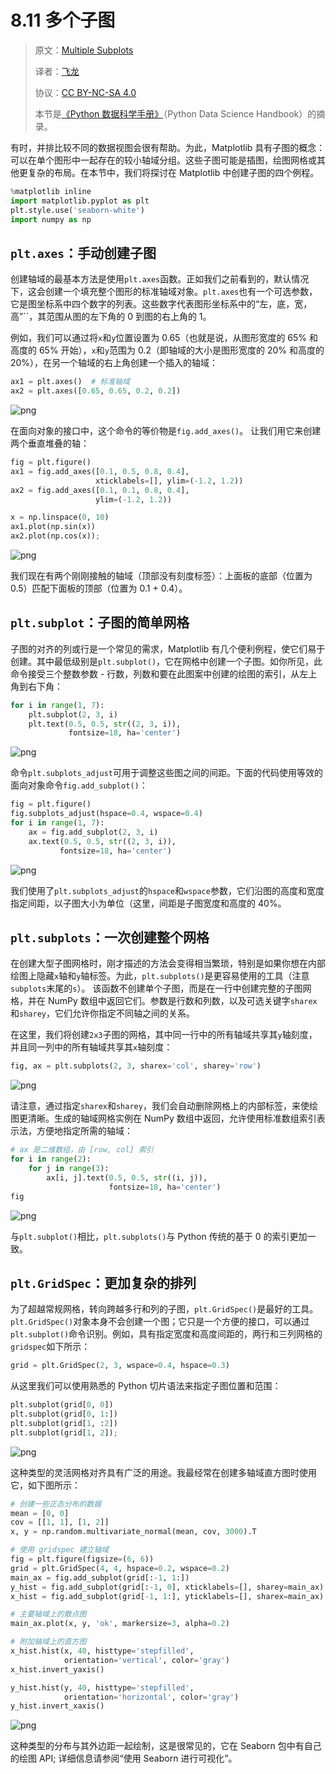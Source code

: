 # 8.11 多个子图

> 原文：[Multiple Subplots](https://nbviewer.jupyter.org/github/donnemartin/data-science-ipython-notebooks/blob/master/matplotlib/04.08-Multiple-Subplots.ipynb)
> 
> 译者：[飞龙](https://github.com/wizardforcel)
> 
> 协议：[CC BY-NC-SA 4.0](http://creativecommons.org/licenses/by-nc-sa/4.0/)
> 
> 本节是[《Python 数据科学手册》](https://github.com/jakevdp/PythonDataScienceHandbook)（Python Data Science Handbook）的摘录。

有时，并排比较不同的数据视图会很有帮助。为此，Matplotlib 具有子图的概念：可以在单个图形中一起存在的较小轴域分组。这些子图可能是插图，绘图网格或其他更复杂的布局。在本节中，我们将探讨在 Matplotlib 中创建子图的四个例程。

```py
%matplotlib inline
import matplotlib.pyplot as plt
plt.style.use('seaborn-white')
import numpy as np
```

## ``plt.axes``：手动创建子图

创建轴域的最基本方法是使用``plt.axes``函数。正如我们之前看到的，默认情况下，这会创建一个填充整个图形的标准轴域对象。``plt.axes``也有一个可选参数，它是图坐标系中四个数字的列表。这些数字代表图形坐标系中的“左，底，宽，高”``，其范围从图的左下角的 0 到图的右上角的 1。

例如，我们可以通过将`x`和`y`位置设置为 0.65（也就是说，从图形宽度的 65% 和高度的 65% 开始），`x`和`y`范围为 0.2（即轴域的大小是图形宽度的 20% 和高度的 20%），在另一个轴域的右上角创建一个插入的轴域：

```py
ax1 = plt.axes()  # 标准轴域
ax2 = plt.axes([0.65, 0.65, 0.2, 0.2])
```

![png](../img/8-11-1.png)


在面向对象的接口中，这个命令的等价物是``fig.add_axes()``。 让我们用它来创建两个垂直堆叠的轴：

```py
fig = plt.figure()
ax1 = fig.add_axes([0.1, 0.5, 0.8, 0.4],
                   xticklabels=[], ylim=(-1.2, 1.2))
ax2 = fig.add_axes([0.1, 0.1, 0.8, 0.4],
                   ylim=(-1.2, 1.2))

x = np.linspace(0, 10)
ax1.plot(np.sin(x))
ax2.plot(np.cos(x));
```

![png](../img/8-11-2.png)


我们现在有两个刚刚接触的轴域（顶部没有刻度标签）：上面板的底部（位置为 0.5）匹配下面板的顶部（位置为 0.1 + 0.4）。

## ``plt.subplot``：子图的简单网格

子图的对齐的列或行是一个常见的需求，Matplotlib 有几个便利例程，使它们易于创建。其中最低级别是``plt.subplot()``，它在网格中创建一个子图。如你所见，此命令接受三个整数参数 - 行数，列数和要在此图案中创建的绘图的索引，从左上角到右下角：

```py
for i in range(1, 7):
    plt.subplot(2, 3, i)
    plt.text(0.5, 0.5, str((2, 3, i)),
             fontsize=18, ha='center')
```

![png](../img/8-11-3.png)

命令``plt.subplots_adjust``可用于调整这些图之间的间距。下面的代码使用等效的面向对象命令``fig.add_subplot()``：

```py
fig = plt.figure()
fig.subplots_adjust(hspace=0.4, wspace=0.4)
for i in range(1, 7):
    ax = fig.add_subplot(2, 3, i)
    ax.text(0.5, 0.5, str((2, 3, i)),
           fontsize=18, ha='center')
```

![png](../img/8-11-4.png)


我们使用了``plt.subplots_adjust``的``hspace``和``wspace``参数，它们沿图的高度和宽度指定间距，以子图大小为单位（这里，间距是子图宽度和高度的 40%。

## ``plt.subplots``：一次创建整个网格

在创建大型子图网格时，刚才描述的方法会变得相当繁琐，特别是如果你想在内部绘图上隐藏`x`轴和`y`轴标签。为此，``plt.subplots()``是更容易使用的工具（注意``subplots``末尾的``s``）。 该函数不创建单个子图，而是在一行中创建完整的子图网格，并在 NumPy 数组中返回它们。参数是行数和列数，以及可选关键字``sharex``和``sharey``，它们允许你指定不同轴之间的关系。

在这里，我们将创建`2x3`子图的网格，其中同一行中的所有轴域共享其`y`轴刻度，并且同一列中的所有轴域共享其`x`轴刻度：

```py
fig, ax = plt.subplots(2, 3, sharex='col', sharey='row')
```

![png](../img/8-11-5.png)


请注意，通过指定``sharex``和``sharey``，我们会自动删除网格上的内部标签，来使绘图更清晰。生成的轴域网格实例在 NumPy 数组中返回，允许使用标准数组索引表示法，方便地指定所需的轴域：

```py
# ax 是二维数组，由 [row, col] 索引
for i in range(2):
    for j in range(3):
        ax[i, j].text(0.5, 0.5, str((i, j)),
                      fontsize=18, ha='center')
fig
```

![png](../img/8-11-6.png)


与``plt.subplot()``相比，``plt.subplots()``与 Python 传统的基于 0 的索引更加一致。

## ``plt.GridSpec``：更加复杂的排列

为了超越常规网格，转向跨越多行和列的子图，``plt.GridSpec()``是最好的工具。
``plt.GridSpec()``对象本身不会创建一个图；它只是一个方便的接口，可以通过``plt.subplot()``命令识别。例如，具有指定宽度和高度间距的，两行和三列网格的`gridspec`如下所示：

```py
grid = plt.GridSpec(2, 3, wspace=0.4, hspace=0.3)
```

从这里我们可以使用熟悉的 Python 切片语法来指定子图位置和范围：

```py
plt.subplot(grid[0, 0])
plt.subplot(grid[0, 1:])
plt.subplot(grid[1, :2])
plt.subplot(grid[1, 2]);
```

![png](../img/8-11-7.png)

这种类型的灵活网格对齐具有广泛的用途。我最经常在创建多轴域直方图时使用它，如下图所示：

```py
# 创建一些正态分布的数据
mean = [0, 0]
cov = [[1, 1], [1, 2]]
x, y = np.random.multivariate_normal(mean, cov, 3000).T

# 使用 gridspec 建立轴域
fig = plt.figure(figsize=(6, 6))
grid = plt.GridSpec(4, 4, hspace=0.2, wspace=0.2)
main_ax = fig.add_subplot(grid[:-1, 1:])
y_hist = fig.add_subplot(grid[:-1, 0], xticklabels=[], sharey=main_ax)
x_hist = fig.add_subplot(grid[-1, 1:], yticklabels=[], sharex=main_ax)

# 主要轴域上的散点图
main_ax.plot(x, y, 'ok', markersize=3, alpha=0.2)

# 附加轴域上的直方图
x_hist.hist(x, 40, histtype='stepfilled',
            orientation='vertical', color='gray')
x_hist.invert_yaxis()

y_hist.hist(y, 40, histtype='stepfilled',
            orientation='horizontal', color='gray')
y_hist.invert_xaxis()
```

![png](../img/8-11-8.png)


这种类型的分布与其外边距一起绘制，这是很常见的，它在 Seaborn 包中有自己的绘图 API; 详细信息请参阅“使用 Seaborn 进行可视化”。
